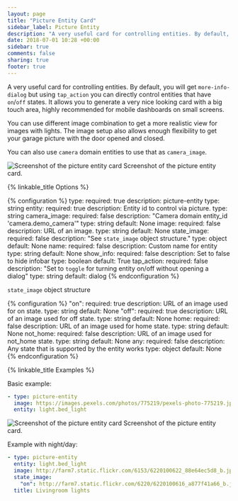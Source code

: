 ```yaml
---
layout: page
title: "Picture Entity Card"
sidebar_label: Picture Entity
description: "A very useful card for controlling entities. By default, you will get `more-info-dialog` but using `tap_action` you can directly control entities that have `on`/`off` states."
date: 2018-07-01 10:28 +00:00
sidebar: true
comments: false
sharing: true
footer: true
---
```


A very useful card for controlling entities. By default, you will get `more-info-dialog` but using `tap_action` you can directly control entities that have `on`/`off` states. It allows you to generate a very nice looking card with a big touch area, highly recommended for mobile dashboards on small screens.

You can use different image combination to get a more realistic view for images with lights. The image setup also allows enough flexibility to get your garage picture with the door opened and closed.

You can also use `camera` domain entities to use that as `camera_image`.

<p class='img'>
<img src='/images/lovelace/lovelace_picture_entity.gif' alt='Screenshot of the picture entity card'>
Screenshot of the picture entity card.
</p>

{% linkable_title Options %}

{% configuration %}
type:
  required: true
  description: picture-entity
  type: string
entity:
  required: true
  description: Entity id to control via picture.
  type: string
camera_image:
  required: false
  description: "Camera domain entity_id 'camera.demo_camera'"
  type: string
  default: None
image:
  required: false
  description: URL of an image.
  type: string
  default: None
state_image:
  required: false
  description: "See `state_image` object structure."
  type: object
  default: None
name:
  required: false
  description: Custom name for entity
  type: string
  default: None
show_info:
  required: false
  description: Set to false to hide infobar
  type: boolean
  default: True
tap_action:
  required: false
  description: "Set to `toggle` for turning entity on/off without opening a dialog"
  type: string
  default: dialog
{% endconfiguration %}

`state_image` object structure

{% configuration %}
"on":
  required: true
  description: URL of an image used for on state.
  type: string
  default: None
"off":
  required: true
  description: URL of an image used for off state.
  type: string
  default: None
home:
  required: false
  description: URL of an image used for home state.
  type: string
  default: None
not_home:
  required: false
  description: URL of an image used for not_home state.
  type: string
  default: None
any:
  required: false
  description: Any state that is supported by the entity works
  type: object
  default: None
{% endconfiguration %}

{% linkable_title Examples %}

Basic example:

```yaml
- type: picture-entity
  image: https://images.pexels.com/photos/775219/pexels-photo-775219.jpeg?auto=compress&cs=tinysrgb&dpr=2&h=295&w=490
  entity: light.bed_light
```

<p class='img'>
<img src='/images/lovelace/lovelace_picture_entity_2.gif' alt='Screenshot of the picture entity card'>
Screenshot of the picture entity card.
</p>

Example with night/day:

```yaml
- type: picture-entity
  entity: light.bed_light
  image: http://farm7.static.flickr.com/6153/6220100622_88e64ec5d8_b.jpg
  state_image:
    "on": http://farm7.static.flickr.com/6220/6220100616_a877f41a66_b.jpg
  title: Livingroom lights
```
